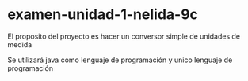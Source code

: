 # examen-unidad-1-nelida-9c

El proposito del proyecto es hacer un conversor simple de unidades de medida

Se utilizará java como lenguaje de programación y unico lenguaje de programación

